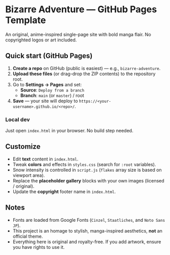 # Bizarre Adventure — GitHub Pages Template

An original, anime-inspired single-page site with bold manga flair. No copyrighted logos or art included.

## Quick start (GitHub Pages)

1. **Create a repo** on GitHub (public is easiest) — e.g., `bizarre-adventure`.
2. **Upload these files** (or drag-drop the ZIP contents) to the repository root.
3. Go to **Settings → Pages** and set:
   - **Source**: `Deploy from a branch`
   - **Branch**: `main` (or `master`) / root
4. **Save** — your site will deploy to `https://<your-username>.github.io/<repo>/`.

### Local dev

Just open `index.html` in your browser. No build step needed.

## Customize

- Edit **text** content in `index.html`.
- Tweak **colors** and effects in `styles.css` (search for `:root` variables).
- Snow intensity is controlled in `script.js` (`flakes` array size is based on viewport area).
- Replace the **placeholder gallery** blocks with your own images (licensed / original).
- Update the **copyright** footer name in `index.html`.

## Notes

- Fonts are loaded from Google Fonts (`Cinzel`, `Staatliches`, and `Noto Sans JP`).
- This project is an homage to stylish, manga-inspired aesthetics, **not** an official theme.
- Everything here is original and royalty-free. If you add artwork, ensure you have rights to use it.

